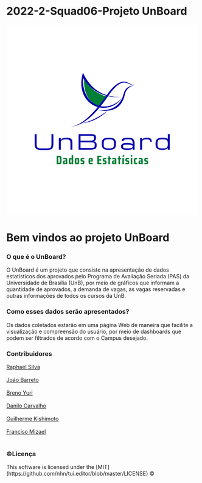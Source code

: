 # 2022-2-Squad06-Projeto UnBoard

<div>
  <center><img src="Imagens/Fly bird logo.png"></center>
</div>
<div>
  <h1>Bem vindos ao projeto UnBoard</h3>
</div>
<div>
  <h3>O que é o UnBoard?</h3>
  <p>O UnBoard é um projeto que consiste na apresentação de dados estatísticos dos aprovados pelo Programa de Avaliação Seriada (PAS) da Universidade de Brasília (UnB), por meio de gráficos que informam a quantidade de aprovados, a demanda de vagas, as vagas reservadas e outras informações de todos os cursos da UnB.</p>
</div>
<div>
  <h3>Como esses dados serão apresentados?</h3>
  <p>Os dados coletados estarão em uma página Web de maneira que facilite a visualização e compreensão do usuário, por meio de dashboards que podem ser filtrados de acordo com o Campus desejado.</p>
</div>
<div>
  <h3>Contribuidores</h3>
  
  <a href="https://github.com/Raphides">Raphael Silva</a><br></br>
  <a href="https://github.com/JoaoBarreto03">João Barreto</a><br></br>
  <a href="https://github.com/YuriBre">Breno Yuri</a><br></br>
  <a href="https://github.com/Danilo-Carvalho-Antunes">Danilo Carvalho</a><br></br>
  <a href="https://github.com/guilhermeKishimoto">Guilherme Kishimoto</a><br></br>
  <a href="https://github.com/frmiza">Franciso Mizael</a><br></br>
  
</div>
<div>
  <h3>©Licença</h3>

<p>This software is licensed under the [MIT](https://github.com/nhn/tui.editor/blob/master/LICENSE) ©</p>
</div>

